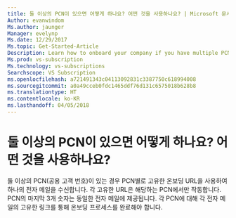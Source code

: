 ```yaml
---
title: 둘 이상의 PCN이 있으면 어떻게 하나요? 어떤 것을 사용하나요? | Microsoft 문서
Author: evanwindom
Ms.author: jaunger
Manager: evelynp
Ms.date: 12/29/2017
Ms.topic: Get-Started-Article
Description: Learn how to onboard your company if you have multiple PCNs.
Ms.prod: vs-subscription
Ms.technology: vs-subscriptions
Searchscope: VS Subscription
ms.openlocfilehash: a721491343c04113092831c3387750c618994008
ms.sourcegitcommit: a0a49cceb0fdc1465ddf76d131c6575018b628b8
ms.translationtype: HT
ms.contentlocale: ko-KR
ms.lasthandoff: 04/05/2018
---
```

# <a name="what-if-i-have-more-than-one-pcn-which-one-do-i-use"></a>둘 이상의 PCN이 있으면 어떻게 하나요? 어떤 것을 사용하나요?

둘 이상의 PCN(공용 고객 번호)이 있는 경우 PCN별로 고유한 온보딩 URL을 사용하여 하나의 전자 메일을 수신합니다. 각 고유한 URL은 해당하는 PCN에서만 작동합니다. PCN의 마지막 3개 숫자는 동일한 전자 메일에 제공됩니다. 각 PCN에 대해 각 전자 메일의 고유한 링크를 통해 온보딩 프로세스를 완료해야 합니다. 
